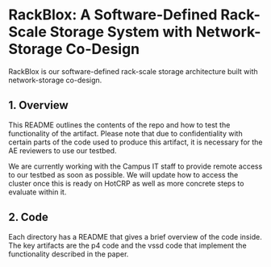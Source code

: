 # RackBlox: A Software-Defined Rack-Scale Storage System with Network-Storage Co-Design
RackBlox is our software-defined rack-scale storage architecture built with network-storage co-design.


## 1. Overview

This README outlines the contents of the repo and how to test the functionality of the artifact.
Please note that due to confidentiality with certain parts of the code used to produce this artifact, it is necessary for the AE reviewers
to use our testbed. 

We are currently working with the Campus IT staff to provide remote access to our testbed as soon as possible.
We will update how to access the cluster once this is ready on HotCRP as well as more concrete steps to evaluate within it.

## 2. Code
Each directory has a README that gives a brief overview of the code inside. The key artifacts are the p4 code and the vssd code that
implement the functionality described in the paper.
